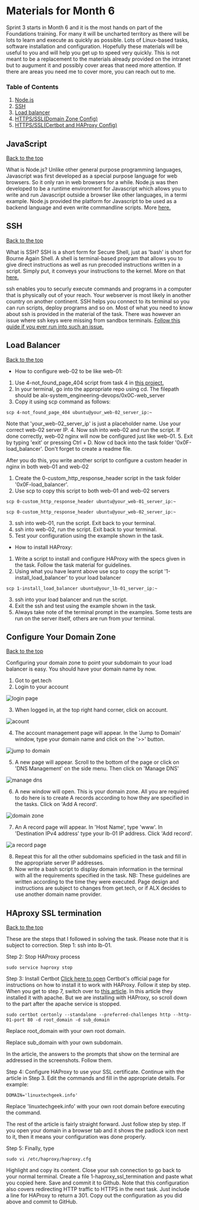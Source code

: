 # Materials for Month 6

Sprint 3 starts in Month 6 and it is the most hands on part of the Foundations training. For many it will be uncharted territory as there will be lots to learn and execute as quickly as possible. Lots of Linux-based tasks, software installation and configuration. Hopefully these materials will be useful to you and will help you get up to speed very quickly. This is not meant to be a replacement to the materials already provided on the intranet but to augument it and possibly cover areas that need more attention. If there are areas you need me to cover more, you can reach out to me.

### Table of Contents
1. [Node.js](#JavaScript)
2. [SSH](#SSH)
3. [Load balancer](#Load-Balancer)
4. [HTTPS/SSL(Domain Zone Config)](#Configure-Your-Domain-Zone)
5. [HTTPS/SSL(Certbot and HAProxy Config)](#HAproxy-SSL-termination)

## JavaScript
[Back to the top](#Table-of-Contents)

What is Node.js? Unlike other general purpose programming languages, Javascript was first developed as a special purpose language for web browsers. So it only ran in web browsers for a while. Node.js was then developed to be a runtime environment for Javascript which allows you to write and run Javascript outside a browser like other languages, in a termi example. Node.js provided the platform for Javascript to be used as a backend language and even write commandline scripts.
More [here.](https://www.educative.io/blog/what-is-nodejs)


## SSH
[Back to the top](#Table-of-Contents)

What is SSH? SSH is a short form for Secure Shell, just as 'bash' is short for Bourne Again Shell. A shell is terminal-based program that allows you to give direct instructions as well as run precoded instructions written in a script. Simply put, it conveys your instructions to the kernel. More on that [here.](https://www.geeksforgeeks.org/what-is-terminal-console-shell-and-kernel/)

ssh enables you to securly execute commands and programs in a computer that is physically out of your reach. Your webserver is most likely in another country on another continent. SSH helps you connect to its terminal so you can run scripts, deploy programs and so on. Most of what you need to know about ssh is provided in the material of the task. There was however an issue where ssh keys were missing from sandbox terminals. [Follow this guide if you ever run into such an issue.](https://www.baeldung.com/linux/copy-ssh-keys)


## Load Balancer
[Back to the top](#Table-of-Contents)

* How to configure web-02 to be like web-01:
1. Use 4-not_found_page_404 script from task 4 in [this project.](https://intranet.alxswe.com/projects/266)
2. In your terminal, go into the appropriate repo using cd. The filepath should be alx-system_engineering-devops/0x0C-web_server
3. Copy it using scp command as follows:
```
scp 4-not_found_page_404 ubuntu@your_web-02_server_ip:~
```
Note that 'your_web-02_server_ip' is just a placeholder name. Use your correct web-02 server IP.
4. Now ssh into web-02 and run the script. If done correctly, web-02 nginx will now be configured just like web-01.
5. Exit by typing 'exit' or pressing Ctrl + D. Now cd back into the task folder '0x0F-load_balancer'. Don't forget to create a readme file.

After you do this, you write another script to configure a custom header in nginx in both web-01 and web-02
1. Create the 0-custom_http_response_header script in the task folder '0x0F-load_balancer'.
2. Use scp to copy this script to both web-01 and web-02 servers
```
scp 0-custom_http_response_header ubuntu@your_web-01_server_ip:~
```
```
scp 0-custom_http_response_header ubuntu@your_web-02_server_ip:~
```
3. ssh into web-01, run the script. Exit back to your terminal.
4. ssh into web-02, run the script. Exit back to your terminal.
5. Test your configuration using the example shown in the task.

* How to install HAProxy:
1. Write a script to install and configure HAProxy with the specs given in the task. Follow the task material for guidelines.
2. Using what you have learnt above use scp to copy the script '1-install_load_balancer' to your load balancer
```
scp 1-install_load_balancer ubuntu@your_lb-01_server_ip:~
```
3. ssh into your load balancer and run the script.
4. Exit the ssh and test using the example shown in the task.
5. Always take note of the terminal prompt in the examples. Some tests are run on the server itself, others are run from your terminal.

## Configure Your Domain Zone
[Back to the top](#Table-of-Contents)

Configuring your domain zone to point your subdomain to your load balancer is easy.
You should have your domain name by now.
1. Got to get.tech
2. Login to your account

![login page](https://github.com/Innocentsax/ALX-RESOURCES_FROM_BEGINNER_TO_ADVANCE/assets/23355078/2ae345bc-71b6-41bb-83c9-ccdb624a6f96)

3. When logged in, at the top right hand corner, click on account.

![acount](https://github.com/Innocentsax/ALX-RESOURCES_FROM_BEGINNER_TO_ADVANCE/assets/23355078/5ebfa10d-450b-44a3-95ef-bb88a22e543d)

4. The account management page will appear. In the 'Jump to Domain' window, type your domain name and click on the '>>' button.

![jump to domain](https://github.com/Innocentsax/ALX-RESOURCES_FROM_BEGINNER_TO_ADVANCE/assets/23355078/ca42ac75-b097-4893-8293-0b8c0d949aa1)

5. A new page will appear. Scroll to the bottom of the page or click on 'DNS Management' on the side menu. Then click on 'Manage DNS'

![manage dns](https://github.com/Innocentsax/ALX-RESOURCES_FROM_BEGINNER_TO_ADVANCE/assets/23355078/adb78a7a-24af-4829-bd45-8994a56f98a0)

6. A new window will open. This is your domain zone. All you are required to do here is to create A records according to how they are specified in the tasks. Click on 'Add A record'.

![domain zone](https://github.com/Innocentsax/ALX-RESOURCES_FROM_BEGINNER_TO_ADVANCE/assets/23355078/d131fb25-a566-415d-b852-2973d065d722)

7. An A record page will appear. In 'Host Name', type 'www'. In 'Destination IPv4 address' type your lb-01 IP address. Click 'Add record'.

![a record page](https://github.com/Innocentsax/ALX-RESOURCES_FROM_BEGINNER_TO_ADVANCE/assets/23355078/16bc22af-5d97-4427-998f-4c034d4248cb)

8. Repeat this for all the other subdomains speficied in the task and fill in the appropriate server IP addresses.
9. Now write a bash script to display domain information in the terminal with all the requirements specified in the task.
NB: These guidelines are written according to the time they were executed. Page design and instructions are subject to changes from get.tech, or if ALX decides to use another domain name provider.


## HAproxy SSL termination
[Back to the top](#Table-of-Contents)

These are the steps that I followed in solving the task. Please note that it is subject to correction.
Step 1: ssh into lb-01.

Step 2: Stop HAProxy process
```
sudo service haproxy stop
```
Step 3: Install Certbot
[Click here to open](https://certbot.eff.org/instructions?ws=haproxy&os=ubuntufocal) Certbot's official page for instructions on how to install it to work with HAProxy. Follow it step by step. When you get to step 7, switch over to [this article](https://www.linuxtechi.com/how-to-setup-haproxy-ssl-termination-ubuntu/).
In this article they installed it with apache. But we are installing with HAProxy, so scroll down to the part after the apache service is stopped.
```
sudo certbot certonly --standalone --preferred-challenges http --http-01-port 80 -d root_domain -d sub_domain
```
Replace root_domain with your own root domain.

Replace sub_domain with your own subdomain.

In the article, the answers to the prompts that show on the terminal are addressed in the screenshots. Follow them.

Step 4: Configure HAProxy to use your SSL certificate.
Continue with the article in Step 3. Edit the commands and fill in the appropriate details. For example:
```
DOMAIN='linuxtechgeek.info'
```
Replace 'linuxtechgeek.info' with your own root domain before executing the command.

The rest of the article is fairly straight forward. Just follow step by step. If you open your domain in a browser tab and it shows the padlock icon next to it, then it means your configuration was done properly.

Step 5:
Finally, type
```
sudo vi /etc/haproxy/haproxy.cfg
```
Highlight and copy its content. Close your ssh connection to go back to your normal terminal. Create a file 1-haproxy_ssl_termination and paste what you copied here.
Save and commit it to Github. Note that this configuration also covers redirecting HTTP traffic to HTTPS in the next task. Just include a line for HAProxy to return a 301. Copy out the configuration as you did above and commit to GitHub.
